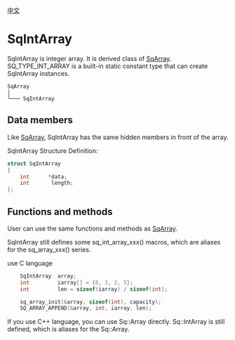 [中文](SqIntArray.cn.md)

# SqIntArray

SqIntArray is integer array. It is derived class of [SqArray](SqArray.md).  
SQ_TYPE_INT_ARRAY is a built-in static constant type that can create SqIntArray instances.

	SqArray
	│
	└─── SqIntArray

## Data members

Like [SqArray](SqArray.md), SqIntArray has the same hidden members in front of the array.  
  
SqIntArray Structure Definition:

```c
struct SqIntArray
{
	int      *data;
	int       length;
};
```

## Functions and methods

User can use the same functions and methods as [SqArray](SqArray.md).  
  
SqIntArray still defines some sq_int_array_xxx() macros, which are aliases for the sq_array_xxx() series.  
  
use C language

```c
	SqIntArray  array;
	int         iarray[] = {0, 3, 2, 5};
	int         len = sizeof(iarray) / sizeof(int);

	sq_array_init(&array, sizeof(int), capacity);
	SQ_ARRAY_APPEND(&array, int, iarray, len);
```

If you use C++ language, you can use Sq::Array<int> directly. Sq::IntArray is still defined, which is aliases for the Sq::Array<int>.
